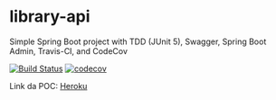# library-api
Simple Spring Boot project with TDD (JUnit 5), Swagger, Spring Boot Admin, Travis-CI, and CodeCov

[![Build Status](https://travis-ci.com/robsonquaresma/library-api.svg?branch=master)](https://travis-ci.com/robsonquaresma/library-api) [![codecov](https://codecov.io/gh/robsonquaresma/library-api/branch/master/graph/badge.svg)](https://codecov.io/gh/robsonquaresma/library-api)

Link da POC: [Heroku](https://poc-library-api.herokuapp.com/swagger-ui.html)
